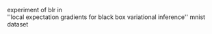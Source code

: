 experiment of blr in  
''local expectation gradients for black box variational inference''
mnist dataset
 